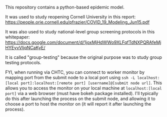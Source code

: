 This repository contains a python-based epidemic model.

It was used to study reopening Cornell University in this report:
https://people.orie.cornell.edu/pfrazier/COVID_19_Modeling_Jun15.pdf

It was also used to study national-level group screening protocols in this whitepaper:
https://docs.google.com/document/d/1joxMjHdWWo9XLFqfTdNXPQRAfeMjHYEyvVljqNCaKyE/

It is called "group-testing" because the original purpose was to study group testing protocols. 

FYI, when running via CHTC, you can connect to worker monitor by mapping port from the submit node to a local port using `ssh -L localhost:[local port]:localhost:[remote port] [username]@[submit node url]`. This allows you to access the monitor on your local machine at `localhost:[local port]` via a web browser (must have bokeh package installed). I'll typically do this after launching the process on the submit node, and allowing it to choose a port to host the monitor on (it will report it after launching the process).
